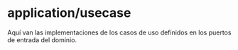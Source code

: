 # application/usecase

Aquí van las implementaciones de los casos de uso definidos en los puertos de entrada del dominio.
